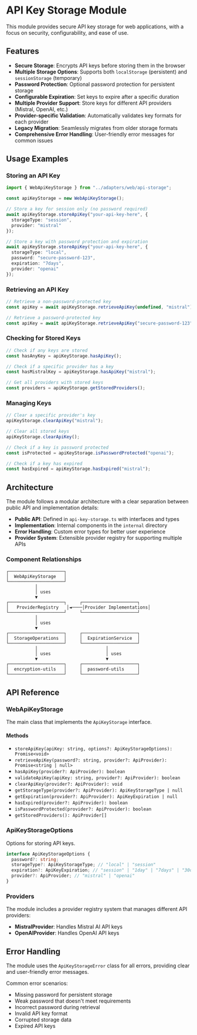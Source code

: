 # API Key Storage Module

This module provides secure API key storage for web applications, with a focus on security, configurability, and ease of use.

## Features

- **Secure Storage**: Encrypts API keys before storing them in the browser
- **Multiple Storage Options**: Supports both `localStorage` (persistent) and `sessionStorage` (temporary)
- **Password Protection**: Optional password protection for persistent storage
- **Configurable Expiration**: Set keys to expire after a specific duration
- **Multiple Provider Support**: Store keys for different API providers (Mistral, OpenAI, etc.)
- **Provider-specific Validation**: Automatically validates key formats for each provider
- **Legacy Migration**: Seamlessly migrates from older storage formats
- **Comprehensive Error Handling**: User-friendly error messages for common issues

## Usage Examples

### Storing an API Key

```typescript
import { WebApiKeyStorage } from "../adapters/web/api-storage";

const apiKeyStorage = new WebApiKeyStorage();

// Store a key for session only (no password required)
await apiKeyStorage.storeApiKey("your-api-key-here", {
  storageType: "session",
  provider: "mistral"
});

// Store a key with password protection and expiration
await apiKeyStorage.storeApiKey("your-api-key-here", {
  storageType: "local",
  password: "secure-password-123",
  expiration: "7days",
  provider: "openai"
});
```

### Retrieving an API Key

```typescript
// Retrieve a non-password-protected key
const apiKey = await apiKeyStorage.retrieveApiKey(undefined, "mistral");

// Retrieve a password-protected key
const apiKey = await apiKeyStorage.retrieveApiKey("secure-password-123", "openai");
```

### Checking for Stored Keys

```typescript
// Check if any keys are stored
const hasAnyKey = apiKeyStorage.hasApiKey();

// Check if a specific provider has a key
const hasMistralKey = apiKeyStorage.hasApiKey("mistral");

// Get all providers with stored keys
const providers = apiKeyStorage.getStoredProviders();
```

### Managing Keys

```typescript
// Clear a specific provider's key
apiKeyStorage.clearApiKey("mistral");

// Clear all stored keys
apiKeyStorage.clearApiKey();

// Check if a key is password protected
const isProtected = apiKeyStorage.isPasswordProtected("openai");

// Check if a key has expired
const hasExpired = apiKeyStorage.hasExpired("mistral");
```

## Architecture

The module follows a modular architecture with a clear separation between public API and implementation details:

- **Public API**: Defined in `api-key-storage.ts` with interfaces and types
- **Implementation**: Internal components in the `internal` directory
- **Error Handling**: Custom error types for better user experience
- **Provider System**: Extensible provider registry for supporting multiple APIs

### Component Relationships

```
┌─────────────────────┐
│  WebApiKeyStorage   │
└─────────────────────┘
           │
           │ uses
           ▼
┌─────────────────────┐     ┌─────────────────────┐
│   ProviderRegistry   │◄────│Provider Implementations│
└─────────────────────┘     └─────────────────────┘
           │
           │ uses
           ▼
┌─────────────────────┐     ┌─────────────────────┐
│  StorageOperations  │     │  ExpirationService  │
└─────────────────────┘     └─────────────────────┘
           │                          │
           │ uses                     │ uses
           ▼                          ▼
┌─────────────────────┐     ┌─────────────────────┐
│  encryption-utils   │     │  password-utils     │
└─────────────────────┘     └─────────────────────┘
```

## API Reference

### WebApiKeyStorage

The main class that implements the `ApiKeyStorage` interface.

#### Methods

- `storeApiKey(apiKey: string, options?: ApiKeyStorageOptions): Promise<void>`
- `retrieveApiKey(password?: string, provider?: ApiProvider): Promise<string | null>`
- `hasApiKey(provider?: ApiProvider): boolean`
- `validateApiKey(apiKey: string, provider?: ApiProvider): boolean`
- `clearApiKey(provider?: ApiProvider): void`
- `getStorageType(provider?: ApiProvider): ApiKeyStorageType | null`
- `getExpiration(provider?: ApiProvider): ApiKeyExpiration | null`
- `hasExpired(provider?: ApiProvider): boolean`
- `isPasswordProtected(provider?: ApiProvider): boolean`
- `getStoredProviders(): ApiProvider[]`

### ApiKeyStorageOptions

Options for storing API keys.

```typescript
interface ApiKeyStorageOptions {
  password?: string;
  storageType?: ApiKeyStorageType; // "local" | "session"
  expiration?: ApiKeyExpiration; // "session" | "1day" | "7days" | "30days" | "never"
  provider?: ApiProvider; // "mistral" | "openai"
}
```

### Providers

The module includes a provider registry system that manages different API providers:

- **MistralProvider**: Handles Mistral AI API keys
- **OpenAIProvider**: Handles OpenAI API keys

## Error Handling

The module uses the `ApiKeyStorageError` class for all errors, providing clear and user-friendly error messages.

Common error scenarios:

- Missing password for persistent storage
- Weak password that doesn't meet requirements
- Incorrect password during retrieval
- Invalid API key format
- Corrupted storage data
- Expired API keys
